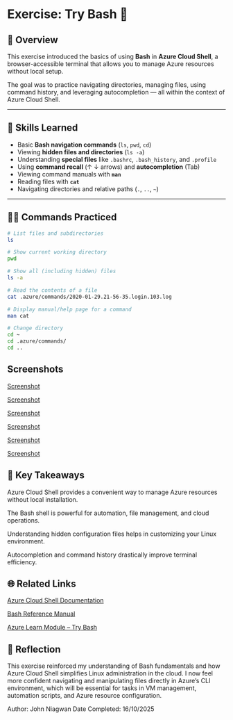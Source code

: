 # Exercise: Try Bash 🐚

## 🧭 Overview

This exercise introduced the basics of using **Bash** in **Azure Cloud Shell**, a browser-accessible terminal that allows you to manage Azure resources without local setup.  

The goal was to practice navigating directories, managing files, using command history, and leveraging autocompletion — all within the context of Azure Cloud Shell.

---

## 🧰 Skills Learned

- Basic **Bash navigation commands** (`ls`, `pwd`, `cd`)
- Viewing **hidden files and directories** (`ls -a`)
- Understanding **special files** like `.bashrc`, `.bash_history`, and `.profile`
- Using **command recall** (↑ ↓ arrows) and **autocompletion** (Tab)
- Viewing command manuals with **`man`**
- Reading files with **`cat`**
- Navigating directories and relative paths (`.`, `..`, `~`)

---

## 🧑‍💻 Commands Practiced

```bash
# List files and subdirectories
ls

# Show current working directory
pwd

# Show all (including hidden) files
ls -a

# Read the contents of a file
cat .azure/commands/2020-01-29.21-56-35.login.103.log

# Display manual/help page for a command
man cat

# Change directory
cd ~
cd .azure/commands/
cd ..

```

## Screenshots
[Screenshot](./screenshots/Screenshot%202025-10-16%20121010.png)

[Screenshot](./screenshots/Screenshot%202025-10-16%20124721.png)

[Screenshot](./screenshots/Screenshot%202025-10-16%20124902.png)

[Screenshot](./screenshots/Screenshot%202025-10-16%20124952.png)

[Screenshot](./screenshots/Screenshot%202025-10-16%20125108.png)

[Screenshot](./screenshots/Screenshot%202025-10-16%20125139.png)

## 🧩 Key Takeaways
Azure Cloud Shell provides a convenient way to manage Azure resources without local installation.

The Bash shell is powerful for automation, file management, and cloud operations.

Understanding hidden configuration files helps in customizing your Linux environment.

Autocompletion and command history drastically improve terminal efficiency.

## 🌐 Related Links
[Azure Cloud Shell Documentation](https://learn.microsoft.com/azure/cloud-shell/overview)

[Bash Reference Manual](https://www.gnu.org/software/bash/manual/bash.html)

[Azure Learn Module – Try Bash](https://learn.microsoft.com/en-us/training/modules/bash-introduction/4-exercise-try-bash)

## 🏁 Reflection
This exercise reinforced my understanding of Bash fundamentals and how Azure Cloud Shell simplifies Linux administration in the cloud.
I now feel more confident navigating and manipulating files directly in Azure’s CLI environment, which will be essential for tasks in VM management, automation scripts, and Azure resource configuration.

Author: John Niagwan
Date Completed: 16/10/2025